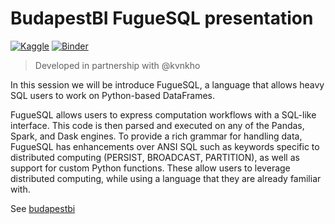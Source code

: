 # BudapestBI FugueSQL presentation

[![Kaggle](https://img.shields.io/badge/launch-kaggle-blue)](https://www.kaggle.com/rdmolony/2021-10-budapestbi-fuguesql-workshop)
[![Binder](https://mybinder.org/badge_logo.svg)](https://mybinder.org/v2/gh/rdmolony/demos/HEAD?labpath=2021-10-budapestbi-fuguesql%2Fworkshop.ipynb)

> Developed in partnership with @kvnkho

In this session we will be introduce FugueSQL, a language that allows heavy SQL users to work on Python-based DataFrames.

FugueSQL allows users to express computation workflows with a SQL-like interface. This code is then parsed and executed on any of the Pandas, Spark, and Dask engines. To provide a rich grammar for handling data, FugueSQL has enhancements over ANSI SQL such as keywords specific to distributed computing (PERSIST, BROADCAST, PARTITION), as well as support for custom Python functions. These allow users to leverage distributed computing, while using a language that they are already familiar with.

See [budapestbi](https://budapestbi.hu/2021/eloadok/kevin-kho/)
